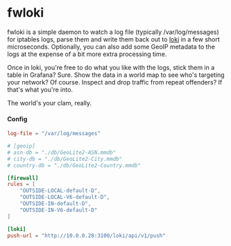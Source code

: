 # fwloki

fwloki is a simple daemon to watch a log file (typically /var/log/messages)
for iptables logs, parse them and write them back out to [loki][] in a few
short microseconds. Optionally, you can also add some GeoIP metadata to the
logs at the expense of a bit more extra processing time.

Once in loki, you're free to do what you like with the logs, stick them in a
table in Grafana? Sure. Show the data in a world map to see who's targeting
your network? Of course. Inspect and drop traffic from repeat offenders? If
that's what you're into.

The world's your clam, really.

[loki]: https://github.com/grafana/loki

#### Config

```toml
log-file = "/var/log/messages"

# [geoip]
# asn-db = "./db/GeoLite2-ASN.mmdb"
# city-db = "./db/GeoLite2-City.mmdb"
# country-db = "./db/GeoLite2-Country.mmdb"

[firewall]
rules = [
    "OUTSIDE-LOCAL-default-D",
    "OUTSIDE-LOCAL-V6-default-D",
    "OUTSIDE-IN-default-D",
    "OUTSIDE-IN-V6-default-D"
]

[loki]
push-url = "http://10.0.0.28:3100/loki/api/v1/push"
```
